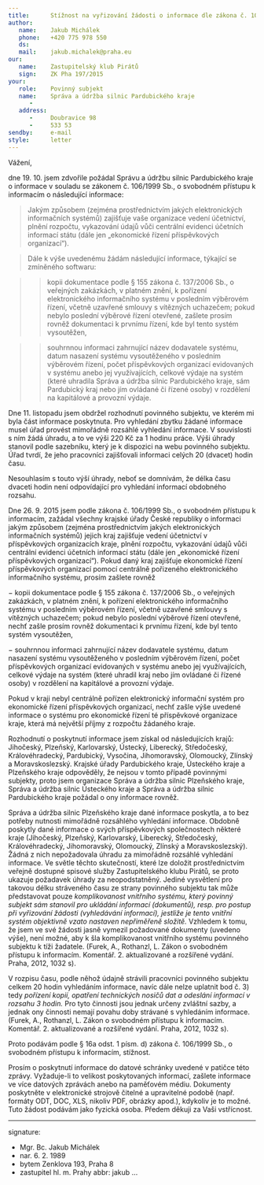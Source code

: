 ```yaml
---
title:      Stížnost na vyřizování žádosti o informace dle zákona č. 106/1999 Sb.
author:
   name:    Jakub Michálek
   phone:   +420 775 978 550
   ds:      
   mail:    jakub.michalek@praha.eu
our:
   name:    Zastupitelský klub Pirátů
   sign:    ZK Pha 197/2015
your:
   role:    Povinný subjekt
   name:    Správa a údržba silnic Pardubického kraje
      -     
   address:
      -     Doubravice 98 
      -     533 53
sendby:     e-mail
style:      letter
---
```


Vážení,

dne 19. 10. jsem zdvořile požádal Správu a údržbu silnic Pardubického kraje o informace v souladu se zákonem č. 106/1999 Sb., o svobodném přístupu k informacím o následující informace:

> Jakým způsobem (zejména prostřednictvím jakých elektronických informačních systémů) zajišťuje vaše organizace vedení účetnictví, plnění rozpočtu, vykazování údajů vůči centrální evidenci účetních informací státu (dále jen „ekonomické řízení příspěvkových organizací“).

> Dále k výše uvedenému žádám následující informace, týkající se zmíněného softwaru:

> >kopii dokumentace podle § 155 zákona č. 137/2006 Sb., o veřejných zakázkách, v platném znění, k pořízení elektronického informačního systému v posledním výběrovém řízení, včetně uzavřené smlouvy s vítězných uchazečem; pokud nebylo poslední výběrové řízení otevřené, zašlete prosím rovněž dokumentaci k prvnímu řízení, kde byl tento systém vysoutěžen,

> >souhrnnou informaci zahrnující název dodavatele systému, datum nasazení systému vysoutěženého v posledním výběrovém řízení, počet příspěvkových organizací evidovaných v systému anebo jej využívajících, celkové výdaje na systém (které uhradila Správa a údržba silnic Pardubického kraje, sám Pardubický kraj nebo jím ovládané či řízené osoby) v rozdělení na kapitálové a provozní výdaje.

Dne 11. listopadu jsem obdržel rozhodnutí povinného subjektu, ve kterém mi byla část informace poskytnuta. Pro vyhledání zbytku žádané informace musel úřad provést mimořádně rozsáhlé vyhledání informace. V souvislosti s ním žádá úhradu, a to ve výši 220 Kč za 1 hodinu práce. Výši úhrady stanovil podle sazebníku, který je k dispozici na webu povinného subjektu. Úřad tvrdí, že jeho pracovníci zajišťovali informaci celých 20 (dvacet) hodin času.

Nesouhlasím s touto výší úhrady, neboť se domnívám, že délka času dvaceti hodin není odpovídající pro vyhledání informací obdobného rozsahu. 

Dne 26. 9. 2015 jsem podle zákona č. 106/1999 Sb., o svobodném přístupu k informacím, zažádal všechny krajské úřady České republiky o informaci jakým způsobem (zejména prostřednictvím jakých elektronických informačních systémů) jejich kraj zajišťuje vedení účetnictví v příspěvkových organizacích kraje, plnění rozpočtu, vykazování údajů vůči centrální evidenci účetních informací státu (dále
jen „ekonomické řízení příspěvkových organizací“). Pokud daný kraj zajišťuje ekonomické řízení příspěvkových organizací pomocí centrálně pořizeného elektronického informačního systému, prosím zašlete rovněž 

− kopii dokumentace podle § 155 zákona č. 137/2006 Sb., o veřejných zakázkách, v platném znění, k pořízení elektronického informačního systému v posledním výběrovém řízení, včetně uzavřené smlouvy s vítězných uchazečem; pokud nebylo poslední výběrové řízení otevřené, nechť zašle prosím rovněž dokumentaci k prvnímu řízení, kde byl tento systém vysoutěžen,

− souhrnnou informaci zahrnující název dodavatele systému, datum nasazení systému vysoutěženého v posledním výběrovém řízení, počet příspěvkových organizací evidovaných v systému anebo jej využívajících, celkové výdaje na systém (které uhradil kraj nebo jím ovládané či řízené osoby) v rozdělení na kapitálové a provozní výdaje.

Pokud v kraji nebyl centrálně pořízen elektronický informační systém pro ekonomické řízení příspěvkových organizací, nechť zašle výše uvedené informace o systému pro ekonomické řízení té příspěvkové organizace kraje, která má největší příjmy z rozpočtu žádaného kraje.

Rozhodnutí o poskytnutí informace jsem získal od následujících krajů: Jihočeský, Plzeňský, Karlovarský, Ústecký, Liberecký, Středočeský, Královéhradecký, Pardubický, Vysočina, Jihomoravský, Olomoucký, Zlínský a Moravskoslezský. Krajské úřady Pardubického kraje, Ústeckého kraje a Plzeňského kraje odpověděly, že nejsou v tomto případě povinnými subjekty, proto jsem organizace Správa a údržba silnic Plzeňského kraje, Správa a údržba silnic Ústeckého kraje a Správa a údržba silnic Pardubického kraje požádal o ony informace rovněž. 

Správa a údržba silnic Plzeňského kraje dané informace poskytla, a to bez potřeby nutnosti mimořádně rozsáhlého vyhledání informace. Obdobně poskytly dané informace o svých příspěvkových společnostech některé kraje (Jihočeský, Plzeňský, Karlovarský, Liberecký, Středočeský, Královéhradecký, Jihomoravský, Olomoucký, Zlínský a Moravskoslezský). Žádná z nich nepožadovala úhradu za mimořádně rozsáhlé vyhledání informace. Ve světle těchto skutečností, které lze doložit prostřednictvím veřejně dostupné spisové služby Zastupitelského klubu Pirátů, se proto ukazuje požadavek úhrady za neopodstatněný. Jediné vysvětlení pro takovou délku stráveného času ze strany povinného subjektu tak může představovat pouze *komplikovanost vnitřního systému, který povinný subjekt sám stanovil pro ukládání informací (dokumentů), resp. pro postup při vyřizování žádosti (vyhledávání informací), jestliže je tento vnitřní systém objektivně vzato nastaven nepřiměřeně složitě.* Vzhledem k tomu, že jsem ve své žádosti jasně vymezil požadované dokumenty (uvedeno výše), není možné, aby k šla komplikovanost vnitřního systému povinného subjektu k tíži žadatele. (Furek, A., Rothanzl, L. Zákon o svobodném přístupu k informacím. Komentář. 2. aktualizované a rozšířené vydání. Praha, 2012, 1032 s).

V rozpisu času, podle něhož údajně strávili pracovníci povinného subjektu celkem 20 hodin vyhledáním informace, navíc dále nelze uplatnit bod č. 3) tedy *pořízení kopií, opatření technických nosičů dat a odeslání informací v rozsahu 3 hodin.* Pro tyto činnosti jsou jednak určeny zvláštní sazby, a jednak ony činnosti nemají povahu doby strávané s vyhledáním informace. (Furek, A., Rothanzl, L. Zákon o svobodném přístupu k informacím. Komentář. 2. aktualizované a rozšířené vydání. Praha, 2012, 1032 s). 

Proto podávám podle § 16a odst. 1 písm. d) zákona č. 106/1999 Sb., o svobodném přístupu k informacím, stížnost. 

Prosím o poskytnutí informace do datové schránky uvedené v patičce této zprávy. Vyžaduje-li to velikost poskytovaných informací, zašlete informace ve více datových zprávách anebo na paměťovém médiu. Dokumenty poskytněte v elektronické strojově čitelné a upravitelné podobě (např. formáty ODT, DOC, XLS, nikoliv PDF, obrázky apod.), kdykoliv je to možné. Tuto žádost podávám jako fyzická osoba. Předem děkuji za Vaši vstřícnost.

---
signature:
  - Mgr. Bc. Jakub Michálek
  - nar. 6. 2. 1989
  - bytem Zenklova 193, Praha 8
  - zastupitel hl. m. Prahy
abbr:       jakub
...
